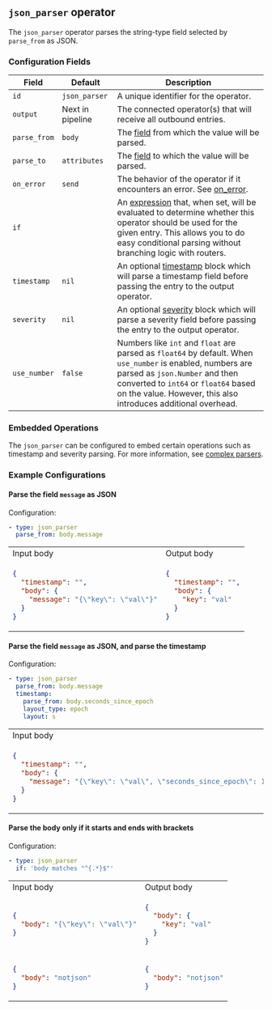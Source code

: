 ## `json_parser` operator

The `json_parser` operator parses the string-type field selected by `parse_from` as JSON.

### Configuration Fields

| Field        | Default          | Description |
| ---          | ---              | ---         |
| `id`         | `json_parser`    | A unique identifier for the operator. |
| `output`     | Next in pipeline | The connected operator(s) that will receive all outbound entries. |
| `parse_from` | `body`           | The [field](../types/field.md) from which the value will be parsed. |
| `parse_to`   | `attributes`     | The [field](../types/field.md) to which the value will be parsed. |
| `on_error`   | `send`           | The behavior of the operator if it encounters an error. See [on_error](../types/on_error.md). |
| `if`         |                  | An [expression](../types/expression.md) that, when set, will be evaluated to determine whether this operator should be used for the given entry. This allows you to do easy conditional parsing without branching logic with routers. |
| `timestamp`  | `nil`            | An optional [timestamp](../types/timestamp.md) block which will parse a timestamp field before passing the entry to the output operator. |
| `severity`   | `nil`            | An optional [severity](../types/severity.md) block which will parse a severity field before passing the entry to the output operator. |
| `use_number` | `false`          | Numbers like `int` and `float` are parsed as `float64` by default. When `use_number` is enabled, numbers are parsed as `json.Number` and then converted to `int64` or `float64` based on the value. However, this also introduces additional overhead. |

### Embedded Operations

The `json_parser` can be configured to embed certain operations such as timestamp and severity parsing. For more information, see [complex parsers](../types/parsers.md#complex-parsers).


### Example Configurations


#### Parse the field `message` as JSON

Configuration:
```yaml
- type: json_parser
  parse_from: body.message
```

<table>
<tr><td> Input body </td> <td> Output body</td></tr>
<tr>
<td>

```json
{
  "timestamp": "",
  "body": {
    "message": "{\"key\": \"val\"}"
  }
}
```

</td>
<td>

```json
{
  "timestamp": "",
  "body": {
    "key": "val"
  }
}
```

</td>
</tr>
</table>

#### Parse the field `message` as JSON, and parse the timestamp

Configuration:
```yaml
- type: json_parser
  parse_from: body.message
  timestamp:
    parse_from: body.seconds_since_epoch
    layout_type: epoch
    layout: s
```

<table>
<tr><td> Input body </td> <td> Output body </td></tr>
<tr>
<td>

```json
{
  "timestamp": "",
  "body": {
    "message": "{\"key\": \"val\", \"seconds_since_epoch\": 1136214245}"
  }
}
```

</td>
<td>

```json
{
  "timestamp": "2006-01-02T15:04:05-07:00",
  "body": {
    "key": "val"
  }
}
```

</td>
</tr>
</table>

#### Parse the body only if it starts and ends with brackets

Configuration:
```yaml
- type: json_parser
  if: 'body matches "^{.*}$"'
```

<table>
<tr><td> Input body </td> <td> Output body </td></tr>
<tr>
<td>

```json
{
  "body": "{\"key\": \"val\"}"
}
```

</td>
<td>

```json
{
  "body": {
    "key": "val"
  }
}
```

</td>
</tr>

<tr>
<td>

```json
{
  "body": "notjson"
}
```

</td>
<td>

```json
{
  "body": "notjson"
}
```

</td>
</tr>
</table>
